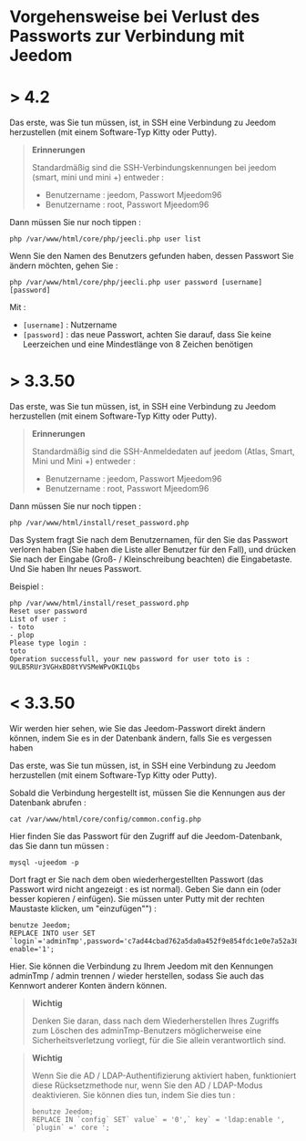 # Vorgehensweise bei Verlust des Passworts zur Verbindung mit Jeedom

# > 4.2

Das erste, was Sie tun müssen, ist, in SSH eine Verbindung zu Jeedom herzustellen (mit einem Software-Typ Kitty oder Putty).

>**Erinnerungen**
>
>Standardmäßig sind die SSH-Verbindungskennungen bei jeedom (smart, mini und mini +) entweder :
>- Benutzername : jeedom, Passwort Mjeedom96
>- Benutzername : root, Passwort Mjeedom96

Dann müssen Sie nur noch tippen :

````
php /var/www/html/core/php/jeecli.php user list
````

Wenn Sie den Namen des Benutzers gefunden haben, dessen Passwort Sie ändern möchten, gehen Sie : 

````
php /var/www/html/core/php/jeecli.php user password [username] [password]
````

Mit : 
- ``[username]`` : Nutzername
- ``[password]`` : das neue Passwort, achten Sie darauf, dass Sie keine Leerzeichen und eine Mindestlänge von 8 Zeichen benötigen

# > 3.3.50

Das erste, was Sie tun müssen, ist, in SSH eine Verbindung zu Jeedom herzustellen (mit einem Software-Typ Kitty oder Putty).

>**Erinnerungen**
>
>Standardmäßig sind die SSH-Anmeldedaten auf jeedom (Atlas, Smart, Mini und Mini +) entweder :
>- Benutzername : jeedom, Passwort Mjeedom96
>- Benutzername : root, Passwort Mjeedom96

Dann müssen Sie nur noch tippen :

````
php /var/www/html/install/reset_password.php
````

Das System fragt Sie nach dem Benutzernamen, für den Sie das Passwort verloren haben (Sie haben die Liste aller Benutzer für den Fall), und drücken Sie nach der Eingabe (Groß- / Kleinschreibung beachten) die Eingabetaste. Und Sie haben Ihr neues Passwort.

Beispiel :

````
php /var/www/html/install/reset_password.php
Reset user password
List of user :
- toto
- plop
Please type login :
toto
Operation successfull, your new password for user toto is : 9ULB5RUr3VGHxBD8tYVSMeWPvOKILQbs
````

# < 3.3.50

Wir werden hier sehen, wie Sie das Jeedom-Passwort direkt ändern können, indem Sie es in der Datenbank ändern, falls Sie es vergessen haben

Das erste, was Sie tun müssen, ist, in SSH eine Verbindung zu Jeedom herzustellen (mit einem Software-Typ Kitty oder Putty).

Sobald die Verbindung hergestellt ist, müssen Sie die Kennungen aus der Datenbank abrufen :

````
cat /var/www/html/core/config/common.config.php
````

Hier finden Sie das Passwort für den Zugriff auf die Jeedom-Datenbank, das Sie dann tun müssen :

````
mysql -ujeedom -p
````

Dort fragt er Sie nach dem oben wiederhergestellten Passwort (das Passwort wird nicht angezeigt : es ist normal). Geben Sie dann ein (oder besser kopieren / einfügen). Sie müssen unter Putty mit der rechten Maustaste klicken, um "einzufügen"") :

````
benutze Jeedom;
REPLACE INTO user SET `login`='adminTmp',password='c7ad44cbad762a5da0a452f9e854fdc1e0e7a52a38015f23f3eab1d80b931dd472634dfac71cd34ebc35d16ab7fb8a90c81f975113d6c7538dc69dd8de9077ec',profils='admin', enable='1';
````

Hier. Sie können die Verbindung zu Ihrem Jeedom mit den Kennungen adminTmp / admin trennen / wieder herstellen, sodass Sie auch das Kennwort anderer Konten ändern können.

>**Wichtig**
>
>Denken Sie daran, dass nach dem Wiederherstellen Ihres Zugriffs zum Löschen des adminTmp-Benutzers möglicherweise eine Sicherheitsverletzung vorliegt, für die Sie allein verantwortlich sind.

>**Wichtig**
>
> Wenn Sie die AD / LDAP-Authentifizierung aktiviert haben, funktioniert diese Rücksetzmethode nur, wenn Sie den AD / LDAP-Modus deaktivieren. Sie können dies tun, indem Sie dies tun :
>````
>benutze Jeedom;
>REPLACE IN `config` SET` value` = '0',` key` = 'ldap:enable ', `plugin` =' core ';
>````
